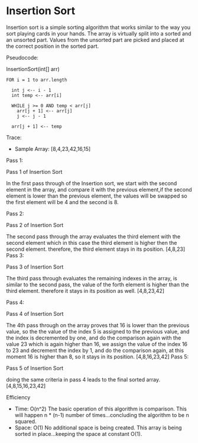 # Insertion Sort

Insertion sort is a simple sorting algorithm that works similar to the way you sort playing cards in your hands. The array is virtually split into a sorted and an unsorted part. Values from the unsorted part are picked and placed at the correct position in the sorted part.

Pseudocode:

  InsertionSort(int[] arr)

    FOR i = 1 to arr.length

      int j <-- i - 1
      int temp <-- arr[i]

      WHILE j >= 0 AND temp < arr[j]
        arr[j + 1] <-- arr[j]
        j <-- j - 1

      arr[j + 1] <-- temp

Trace:

- Sample Array: [8,4,23,42,16,15]

Pass 1:

Pass 1 of Insertion Sort

In the first pass through of the Insertion sort, we
start with the second element in the array, and compare it with the previous element,if the second element is lower than the previous element, the values will be swapped so the first element will be 4 and the second is 8.

Pass 2:

Pass 2 of Insertion Sort

The second pass through the array evaluates the third element with the second element which in this case the third element is higher then the second element. therefore, the third element stays in its position.
[4,8,23]
Pass 3:

Pass 3 of Insertion Sort

The third pass through evaluates the remaining indexes in the array, is similar to the second pass,
the value of the forth element is higher than the third element. therefore it stays in its position as well.
[4,8,23,42]

Pass 4:

Pass 4 of Insertion Sort

The 4th pass through on the array proves that 16 is lower than the previous value, so the the value of the index 5 is assigned to the previous value, and the index is decremented by one, and do the comparison again with the value 23 which is again higher than 16, we assign the value of the index 16 to 23 and decrement the index by 1, and do the comparison again, at this moment 16 is higher than 8, so it stays in its position.
[4,8,16,23,42]
Pass 5:

Pass 5 of Insertion Sort

doing the same criteria in pass 4 leads to the final sorted array.
[4,8,15,16,23,42]

Efficiency

- Time: O(n^2)
The basic operation of this algorithm is comparison. This will happen n * (n-1) number of times…concluding the algorithm to be n squared.
- Space: O(1)
No additional space is being created. This array is being sorted in place…keeping the space at constant O(1).
